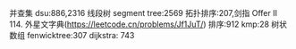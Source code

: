 并查集 dsu:886,2316
线段树 segment tree:2569
拓扑排序:207,剑指 Offer II 114. 外星文字典(https://leetcode.cn/problems/Jf1JuT/)
排序:912
kmp:28
树状数组 fenwicktree:307
dijkstra: 743
